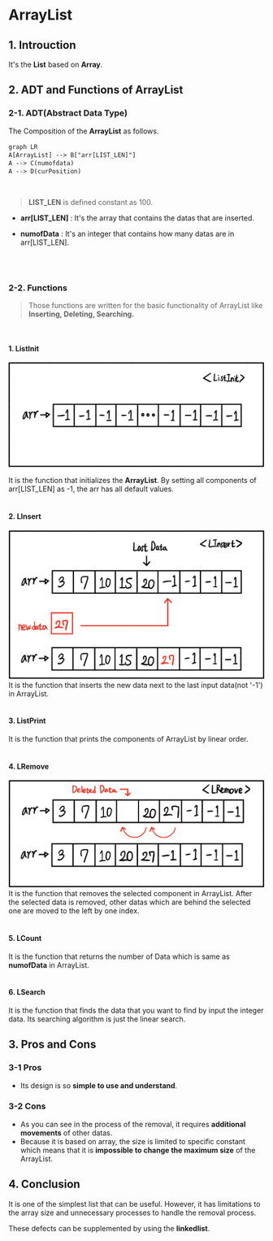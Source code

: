 # ArrayList

## 1. Introuction

It's the **List** based on **Array**.
<br/>

## 2. ADT and Functions of ArrayList

### 2-1. ADT(Abstract Data Type)

The Composition of the **ArrayList** as follows.

```mermaid
graph LR
A[ArrayList] --> B["arr[LIST_LEN]"]
A --> C(numofdata)
A --> D(curPosition)
```

<br/>

> **LIST_LEN** is defined constant as 100.

- **arr[LIST_LEN]** : It's the array that contains the datas that are inserted.
  <br/>

- **numofData** : It's an integer that contains how many datas are in arr[LIST_LEN].

<br/>
<br/>

### 2-2. Functions

> Those functions are written for the basic functionality of ArrayList like **Inserting, Deleting, Searching.**

<br/>

#### 1. ListInit

![ListInit](./image/ListInit.png)

It is the function that initializes the **ArrayList**. By setting all components of arr[LIST_LEN] as -1, the arr has all default values.
<br/>
<br/>

#### 2. LInsert

![LInsert](./image/LInsert.png)
It is the function that inserts the new data next to the last input data(not '-1') in ArrayList.
<br/>
<br/>

#### 3. ListPrint

It is the function that prints the components of ArrayList by linear order.
<br/>
<br/>

#### 4. LRemove

![LRemove](./image/LRemove.png)
It is the function that removes the selected component in ArrayList. After the selected data is removed, other datas which are behind the selected one are moved to the left by one index.
<br/>
<br/>

#### 5. LCount

It is the function that returns the number of Data which is same as **numofData** in ArrayList.
<br/>
<br/>

#### 6. LSearch

It is the function that finds the data that you want to find by input the integer data. Its searching algorithm is just the linear search.

## 3. Pros and Cons

### 3-1 Pros

- Its design is so **simple to use and understand**.

### 3-2 Cons

- As you can see in the process of the removal, it requires **additional movements** of other datas.
- Because it is based on array, the size is limited to specific constant which means that it is **impossible to change the maximum size** of the ArrayList.

## 4. Conclusion

It is one of the simplest list that can be useful. However, it has limitations to the array size and unnecessary processes to handle the removal process.

These defects can be supplemented by using the **linkedlist**.

